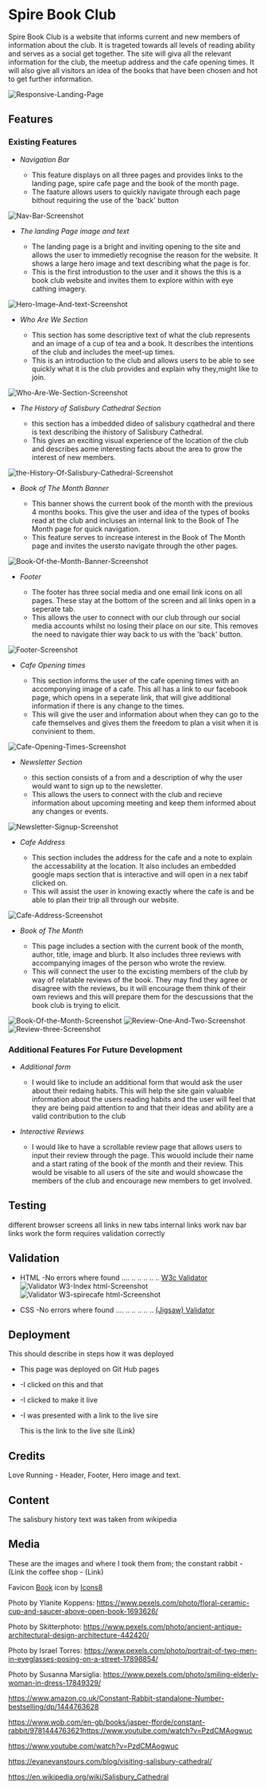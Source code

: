 # Spire Book Club

Spire Book Club is a website that informs current and new members of information about the club. It is trageted towards all levels of reading ability and serves as a social get together. The site will giva all the relevant information for the club, the meetup address and the cafe opening times. It will also give all visitors an idea of the books that have been chosen and hot to get further information.

![Responsive-Landing-Page](https://github.com/JBRobinson93/Salisbury_Spire_Book_Club/assets/138578310/c4e0b7bf-0809-4e49-881c-ef5097885fb9)

## Features

### Existing Features

- _Navigation Bar_

  - This feature displays on all three pages and provides links to the landing page, spire cafe page and the book of the month page.
  - The faature allows users to quickly navigate through each page bithout requiring the use of the 'back' button

![Nav-Bar-Screenshot](https://github.com/JBRobinson93/Salisbury_Spire_Book_Club/assets/138578310/060a61c3-4b83-4627-bcd0-3ee84423a2d4)


- _The landing Page image and text_

  - The landing page is a bright and inviting opening to the site and allows the user to immedietly recognise the reason for the website. It shows a large hero image and text describing what the page is for.
  - This is the first introdustion to the user and it shows the this is a book club website and invites them to explore within with eye cathing imagery.
 
![Hero-Image-And-text-Screenshot](https://github.com/JBRobinson93/Salisbury_Spire_Book_Club/assets/138578310/193d6a89-2418-47a5-bfc0-190933e3b388)


- _Who Are We Section_

  - This section has some descriptive text of what the club represents and an image of a cup of tea and a book. It describes the intentions of the club and includes the meet-up times.
  - This is an introduction to the club and allows users to be able to see quickly what it is the club provides and explain why they,might like to join.

![Who-Are-We-Section-Screenshot](https://github.com/JBRobinson93/Salisbury_Spire_Book_Club/assets/138578310/526d5f24-d24d-42b8-a739-0eb6a31df69e)


- _The History of Salisbury Cathedral Section_

  - this section has a imbedded dideo of salisbury cqathedral and there is text describing the ihistory of Salisbury Cathedral.
  - This gives an exciting visual experience of the location of the club and describes aome interesting facts about the area to grow the interest of new members.

![the-History-Of-Salisbury-Cathedral-Screenshot](https://github.com/JBRobinson93/Salisbury_Spire_Book_Club/assets/138578310/e6712e6a-32b1-4588-8780-24a8319daa51)


- _Book of The Month Banner_

  - This banner shows the current book of the month with the previous 4 months books. This give the user and idea of the types of books read at the club and incluses an internal link to the Book of The Month page for quick navigation.
  - This feature serves to increase interest in the Book of The Month page and invites the usersto navigate through the other pages.

![Book-Of-the-Month-Banner-Screenshot](https://github.com/JBRobinson93/Salisbury_Spire_Book_Club/assets/138578310/3b438be3-a7e1-41c9-b92c-e8d9994b6b28)


- _Footer_

  - The footer has three social media and one email link icons on all pages. These stay at the bottom of the screen and all links open in a seperate tab.
  - This allows the user to connect with our club through our social media accounts whilst no losing their place on our site. This removes the need to navigate thier way back to us with the 'back' button.

![Footer-Screenshot](https://github.com/JBRobinson93/Salisbury_Spire_Book_Club/assets/138578310/ff7c6b4e-546e-42eb-ae34-883db552a9a3)


- _Cafe Opening times_

  - This section informs the user of the cafe opening times with an accomponying image of a cafe. This all has a link to our facebook page, which opens in a seperate link, that will give additional information if there is any change to the times.
  - This will give the user and information about when they can go to the cafe themselves and gives them the freedom to plan a visit when it is convinient to them.

![Cafe-Opening-Times-Screenshot](https://github.com/JBRobinson93/Salisbury_Spire_Book_Club/assets/138578310/58de18a9-1cda-4bba-b9ad-6e238ef1cef2)

 
- _Newsletter Section_

  - this section consists of a from and a description of why the user would want to sign up to the newsletter.
  - This allows the users to connect with the club and recieve information about upcoming meeting and keep them informed about any changes or events.

![Newsletter-Signup-Screenshot](https://github.com/JBRobinson93/Salisbury_Spire_Book_Club/assets/138578310/9316924f-a9ce-40b3-b89f-643290d84b70)

 
- _Cafe Address_

  - This section includes the address for the cafe and a note to explain the accessability at the location. It also includes an embedded google maps section that is interactive and will open in a nex tabif clicked on.
  - This will assist the user in knowing exactly where the cafe is and be able to plan their trip all through our website.

![Cafe-Address-Screenshot](https://github.com/JBRobinson93/Salisbury_Spire_Book_Club/assets/138578310/89d687f4-15da-4c88-b79d-4bc3960de3fa)

 
- _Book of The Month_

  - This page includes a section with the current book of the month, author, title, image and blurb. It also includes three reviews with accompanying images of the person who wrote the review.
  - This will connect the user to the excisting members of the club by way of relatable reviews of the book. They may find they agree or disagree with the reviews, bu it will encourage them think of their own reviews and this will prepare them for the descussions that the book club is trying to elicit.

![Book-Of-the-Month-Screenshot](https://github.com/JBRobinson93/Salisbury_Spire_Book_Club/assets/138578310/505c6626-6ab0-459a-b3f7-1d376d72d8c4)
![Review-One-And-Two-Screenshot](https://github.com/JBRobinson93/Salisbury_Spire_Book_Club/assets/138578310/1ba0db2a-55b4-4553-8c3e-9e0b6c7be99c)
![Review-three-Screenshot](https://github.com/JBRobinson93/Salisbury_Spire_Book_Club/assets/138578310/f2fffda8-8286-4e08-aa98-1b036cc36dbe)

 
### Additional Features For Future Development

- _Additional form_

  - I would like to include an additional form that would ask the user about their redaing habits. This will help the site gain valuable information about the users reading habits and the user will feel that they are being paid attention to and that their ideas and ability are a valid contribution to the club

- _Interactive Reviews_

  - I would like to have a scrollable review page that allows users to input their review through the page. This wouold include their name and a start rating of the book of the month and their review. This would be visable to all users of the site and would showcase the members of the club and encourage new members to get involved.










## Testing



different browser screens
all links in new tabs
internal links work
nav bar links work
the form requires validation correctly


## Validation

- HTML
  -No errors where found .... .. .. .. .. .. [W3c Validator](link)
![Validator W3-Index html-Screenshot](https://github.com/JBRobinson93/Salisbury_Spire_Book_Club/assets/138578310/5ff6d9c9-e10b-4694-bb8a-9378d0de45f7)
![Validator W3-spirecafe html-Screenshot](https://github.com/JBRobinson93/Salisbury_Spire_Book_Club/assets/138578310/15c6e687-795f-4669-a9d1-0f1a8ca7dbf7)


  
- CSS
  -No errors where found .... .. .. .. .. .. [(Jigsaw) Validator](link)

## Deployment

This should describe in steps how it was deployed

- This page was deployed on Git Hub pages
- -I clicked on this and that
- -I clicked to make it live
- -I was presented with a link to the live sire

  This is the link to the live site (Link)

## Credits

Love Running - Header, Footer, Hero image and text.

## Content

The salisbury history text was taken from wikipedia

## Media

These are the images and where I took them from;
the constant rabbit - (Link
the coffee shop - (Link)























Favicon
<a target="_blank" href="https://icons8.com/icon/42763/book">Book</a> icon by <a target="_blank" href="https://icons8.com">Icons8</a>


Photo by Ylanite Koppens: <https://www.pexels.com/photo/floral-ceramic-cup-and-saucer-above-open-book-1693626/>

Photo by Skitterphoto: <https://www.pexels.com/photo/ancient-antique-architectural-design-architecture-442420/>



Photo by Israel Torres: <https://www.pexels.com/photo/portrait-of-two-men-in-eyeglasses-posing-on-a-street-17898854/>

Photo by Susanna Marsiglia: <https://www.pexels.com/photo/smiling-elderly-woman-in-dress-17849329/>


<https://www.amazon.co.uk/Constant-Rabbit-standalone-Number-bestselling/dp/1444763628>



<https://www.wob.com/en-gb/books/jasper-fforde/constant-rabbit/9781444763621>https://www.youtube.com/watch?v=PzdCMAogwuc

<https://www.youtube.com/watch?v=PzdCMAogwuc>


<https://evanevanstours.com/blog/visiting-salisbury-cathedral/>

<https://en.wikipedia.org/wiki/Salisbury_Cathedral>
